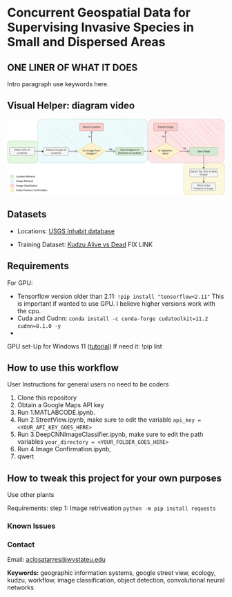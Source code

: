 # Concurrent Geospatial Data for Supervising Invasive Species in Small and Dispersed Areas 

## ONE LINER OF WHAT IT DOES

Intro paragraph use keywords here.

## Visual Helper: diagram video
![Workflow of our proposed model](Workflow.png)

## Datasets
- Locations: [USGS Inhabit database](https://gis.usgs.gov/inhabit/)

- Training Dataset: [Kudzu Alive vs Dead](https://gis.usgs.gov/inhabit/) FIX LINK

## Requirements

For GPU:
- Tensorflow version older than 2.11: `!pip install "tensorflow<2.11"` This is important if wanted to use GPU. I believe higher versions work with the cpu.
- Cuda and Cudnn: `conda install -c conda-forge cudatoolkit=11.2 cudnn=8.1.0 -y`
- 

GPU set-Up for Windows 11 ([tutorial](https://www.xda-developers.com/use-gpu-jupyter-notebook/)) 
If need it: !pip list

## How to use this workflow
User Instructions for general users no need to be coders
1. Clone this repository
2. Obtain a Google Maps API key
3. Run 1.MATLABCODE.ipynb. 
4. Run 2.StreetView.ipynb, make sure to edit the variable `api_key = <YOUR_API_KEY_GOES_HERE>`
5. Run 3.DeepCNNImageClassifier.ipynb, make sure to edit the path variables `your_directory = <YOUR_FOLDER_GOES_HERE>`
6. Run 4.Image Confirmation.ipynb, 
7. qwert




## How to tweak this project for your own purposes
Use other plants

Requirements:
step 1: Image retriveation
`python -m pip install requests`




### Known Issues



### Contact
Email: aclosatarres@wvstateu.edu




**Keywords:** geographic information systems, google street view, ecology, kudzu, workflow,
image classification, object detection, convolutional neural networks
